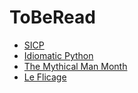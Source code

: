 # ToBeRead

* [SICP](http://mitpress.mit.edu/sicp/)
* [Idiomatic Python](https://www.youtube.com/watch?v=OSGv2VnC0go)
* [The Mythical Man Month](https://archive.org/details/mythicalmanmonth00fred)
* [Le Flicage](http://standblog.org/blog/serie/flicage-brouillon)
